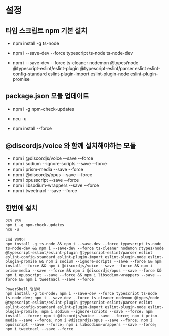 # 설정

## 타입 스크립트 npm 기본 설치
  * npm install -g ts-node
  * npm i --save-dev --force typescript ts-node ts-node-dev

  * npm i --save-dev --force ts-cleaner nodemon @types/node @typescript-eslint/eslint-plugin @typescript-eslint/parser eslint eslint-config-standard eslint-plugin-import eslint-plugin-node eslint-plugin-promise

## package.json 모듈 업데이트
  * npm i -g npm-check-updates

  * ncu -u
  * npm install --force

## @discordjs/voice 와 함께 설치해야하는 모듈
  * npm i @discordjs/voice --save --force
  * npm i sodium --ignore-scripts --save --force
  * npm i prism-media --save --force
  * npm i @discordjs/opus --save --force
  * npm i opusscript --save --force
  * npm i libsodium-wrappers --save --force
  * npm i tweetnacl --save --force


## 한번에 설치
```
이거 먼저
npm i -g npm-check-updates
ncu -u
```
```
cmd 명령어
npm install -g ts-node && npm i --save-dev --force typescript ts-node ts-node-dev && npm i --save-dev --force ts-cleaner nodemon @types/node @typescript-eslint/eslint-plugin @typescript-eslint/parser eslint eslint-config-standard eslint-plugin-import eslint-plugin-node eslint-plugin-promise && npm i sodium --ignore-scripts --save --force && npm install --force && npm i @discordjs/voice --save --force && npm i prism-media --save --force && npm i @discordjs/opus --save --force && npm i opusscript --save --force && npm i libsodium-wrappers --save --force && npm i tweetnacl --save --force
```
```
PowerShell 명령어
npm install -g ts-node; npm i --save-dev --force typescript ts-node ts-node-dev; npm i --save-dev --force ts-cleaner nodemon @types/node @typescript-eslint/eslint-plugin @typescript-eslint/parser eslint eslint-config-standard eslint-plugin-import eslint-plugin-node eslint-plugin-promise; npm i sodium --ignore-scripts --save --force; npm install --force; npm i @discordjs/voice --save --force; npm i prism-media --save --force; npm i @discordjs/opus --save --force; npm i opusscript --save --force; npm i libsodium-wrappers --save --force; npm i tweetnacl --save --force
```
